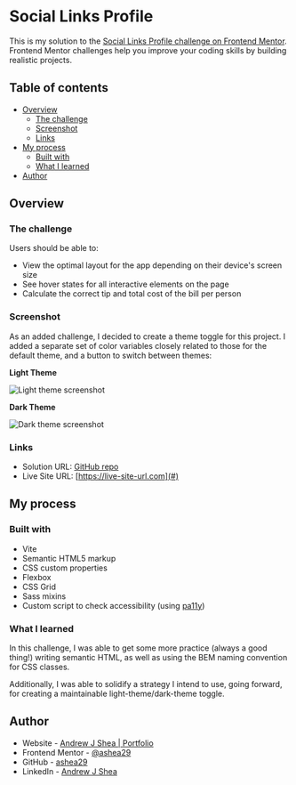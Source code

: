 # Social Links Profile

This is my solution to the [Social Links Profile challenge on Frontend Mentor](https://www.frontendmentor.io/challenges/social-links-profile-UG32l9m6dQ). Frontend Mentor challenges help you improve your coding skills by building realistic projects.

## Table of contents

- [Overview](#overview)
  - [The challenge](#the-challenge)
  - [Screenshot](#screenshot)
  - [Links](#links)
- [My process](#my-process)
  - [Built with](#built-with)
  - [What I learned](#what-i-learned)
- [Author](#author)

## Overview

### The challenge

Users should be able to:

- View the optimal layout for the app depending on their device's screen size
- See hover states for all interactive elements on the page
- Calculate the correct tip and total cost of the bill per person

### Screenshot
As an added challenge, I decided to create a theme toggle for this project. I added a separate set of color variables closely related to those for the default theme, and a button to switch between themes:

**Light Theme**

![Light theme screenshot](#)

**Dark Theme**

![Dark theme screenshot](#)

### Links

- Solution URL: [GitHub repo](#)
- Live Site URL: [https://live-site-url.com](#)

## My process

### Built with

- Vite
- Semantic HTML5 markup
- CSS custom properties
- Flexbox
- CSS Grid
- Sass mixins
- Custom script to check accessibility (using [pa11y](https://github.com/pa11y/pa11y))

### What I learned
In this challenge, I was able to get some more practice (always a good thing!) writing semantic HTML, as well as using the BEM naming convention for CSS classes.

Additionally, I was able to solidify a strategy I intend to use, going forward, for creating a maintainable light-theme/dark-theme toggle.

## Author

- Website - [Andrew J Shea | Portfolio](andrewjshea.com)
- Frontend Mentor - [@ashea29](https://www.frontendmentor.io/profile/ashea29)
- GitHub - [ashea29](https://github.com/ashea29)
- LinkedIn - [Andrew J Shea](https://www.linkedin.com/in/andrew-j-shea/)

